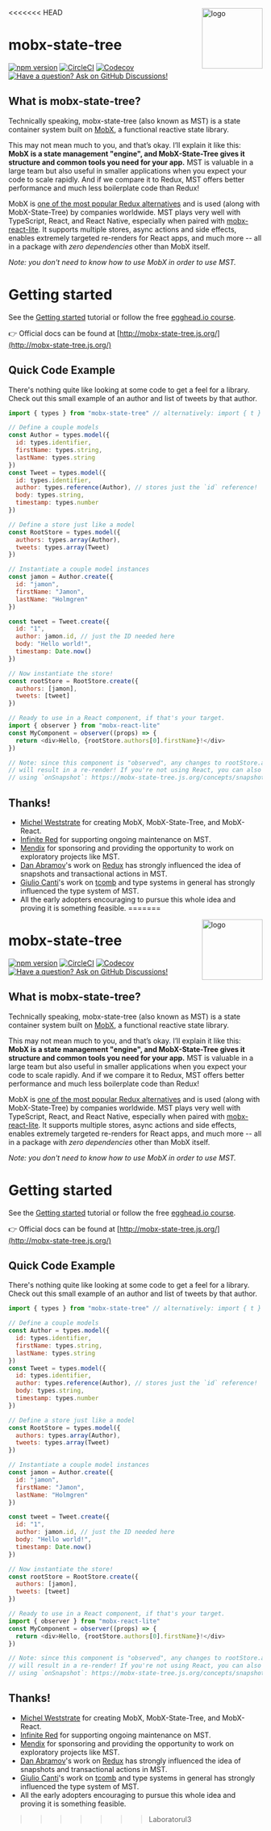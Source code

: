 <<<<<<< HEAD
<img src="website/static/img/mobx-state-tree-logo-gradient.png" alt="logo" height="120" align="right" />

# mobx-state-tree

[![npm version](https://badge.fury.io/js/mobx-state-tree.svg)](https://badge.fury.io/js/mobx-state-tree)
[![CircleCI](https://circleci.com/gh/mobxjs/mobx-state-tree.svg?style=svg)](https://circleci.com/gh/mobxjs/mobx-state-tree)
[![Codecov](https://codecov.io/gh/mobxjs/mobx-state-tree/branch/master/graph/badge.svg?token=BFkuCB6CtL)](https://codecov.io/gh/mobxjs/mobx-state-tree)
[![Have a question? Ask on GitHub Discussions!](https://img.shields.io/badge/Have%20a%20question%3F-Ask%20on%20GitHub%20Discussions!-blue)](https://github.com/mobxjs/mobx-state-tree/discussions)

## What is mobx-state-tree?

Technically speaking, mobx-state-tree (also known as MST) is a state container system built on [MobX](https://github.com/mobxjs/mobx), a functional reactive state library.

This may not mean much to you, and that’s okay. I’ll explain it like this: **MobX is a state management "engine", and MobX-State-Tree gives it structure and common tools you need for your app.** MST is valuable in a large team but also useful in smaller applications when you expect your code to scale rapidly. And if we compare it to Redux, MST offers better performance and much less boilerplate code than Redux!

MobX is [one of the most popular Redux alternatives](https://2019.stateofjs.com/data-layer/mobx/) and is used (along with MobX-State-Tree) by companies worldwide. MST plays very well with TypeScript, React, and React Native, especially when paired with [mobx-react-lite](https://github.com/mobxjs/mobx/tree/main/packages/mobx-react-lite). It supports multiple stores, async actions and side effects, enables extremely targeted re-renders for React apps, and much more -- all in a package with _zero dependencies_ other than MobX itself.

_Note: you don't need to know how to use MobX in order to use MST._

# Getting started

See the [Getting started](https://mobx-state-tree.js.org/intro/getting-started) tutorial or follow the free [egghead.io course](https://egghead.io/courses/manage-application-state-with-mobx-state-tree).

👉 Official docs can be found at [http://mobx-state-tree.js.org/](http://mobx-state-tree.js.org/)

## Quick Code Example

There's nothing quite like looking at some code to get a feel for a library. Check out this small example of an author and list of tweets by that author.

```js
import { types } from "mobx-state-tree" // alternatively: import { t } from "mobx-state-tree"

// Define a couple models
const Author = types.model({
  id: types.identifier,
  firstName: types.string,
  lastName: types.string
})
const Tweet = types.model({
  id: types.identifier,
  author: types.reference(Author), // stores just the `id` reference!
  body: types.string,
  timestamp: types.number
})

// Define a store just like a model
const RootStore = types.model({
  authors: types.array(Author),
  tweets: types.array(Tweet)
})

// Instantiate a couple model instances
const jamon = Author.create({
  id: "jamon",
  firstName: "Jamon",
  lastName: "Holmgren"
})

const tweet = Tweet.create({
  id: "1",
  author: jamon.id, // just the ID needed here
  body: "Hello world!",
  timestamp: Date.now()
})

// Now instantiate the store!
const rootStore = RootStore.create({
  authors: [jamon],
  tweets: [tweet]
})

// Ready to use in a React component, if that's your target.
import { observer } from "mobx-react-lite"
const MyComponent = observer((props) => {
  return <div>Hello, {rootStore.authors[0].firstName}!</div>
})

// Note: since this component is "observed", any changes to rootStore.authors[0].firstName
// will result in a re-render! If you're not using React, you can also "listen" to changes
// using `onSnapshot`: https://mobx-state-tree.js.org/concepts/snapshots
```

## Thanks!

- [Michel Weststrate](https://twitter.com/mweststrate) for creating MobX, MobX-State-Tree, and MobX-React.
- [Infinite Red](https://infinite.red) for supporting ongoing maintenance on MST.
- [Mendix](https://mendix.com) for sponsoring and providing the opportunity to work on exploratory projects like MST.
- [Dan Abramov](https://twitter.com/dan_abramov)'s work on [Redux](http://redux.js.org) has strongly influenced the idea of snapshots and transactional actions in MST.
- [Giulio Canti](https://twitter.com/GiulioCanti)'s work on [tcomb](http://github.com/gcanti/tcomb) and type systems in general has strongly influenced the type system of MST.
- All the early adopters encouraging to pursue this whole idea and proving it is something feasible.
=======
<img src="website/static/img/mobx-state-tree-logo-gradient.png" alt="logo" height="120" align="right" />

# mobx-state-tree

[![npm version](https://badge.fury.io/js/mobx-state-tree.svg)](https://badge.fury.io/js/mobx-state-tree)
[![CircleCI](https://circleci.com/gh/mobxjs/mobx-state-tree.svg?style=svg)](https://circleci.com/gh/mobxjs/mobx-state-tree)
[![Codecov](https://codecov.io/gh/mobxjs/mobx-state-tree/branch/master/graph/badge.svg?token=BFkuCB6CtL)](https://codecov.io/gh/mobxjs/mobx-state-tree)
[![Have a question? Ask on GitHub Discussions!](https://img.shields.io/badge/Have%20a%20question%3F-Ask%20on%20GitHub%20Discussions!-blue)](https://github.com/mobxjs/mobx-state-tree/discussions)

## What is mobx-state-tree?

Technically speaking, mobx-state-tree (also known as MST) is a state container system built on [MobX](https://github.com/mobxjs/mobx), a functional reactive state library.

This may not mean much to you, and that’s okay. I’ll explain it like this: **MobX is a state management "engine", and MobX-State-Tree gives it structure and common tools you need for your app.** MST is valuable in a large team but also useful in smaller applications when you expect your code to scale rapidly. And if we compare it to Redux, MST offers better performance and much less boilerplate code than Redux!

MobX is [one of the most popular Redux alternatives](https://2019.stateofjs.com/data-layer/mobx/) and is used (along with MobX-State-Tree) by companies worldwide. MST plays very well with TypeScript, React, and React Native, especially when paired with [mobx-react-lite](https://github.com/mobxjs/mobx/tree/main/packages/mobx-react-lite). It supports multiple stores, async actions and side effects, enables extremely targeted re-renders for React apps, and much more -- all in a package with _zero dependencies_ other than MobX itself.

_Note: you don't need to know how to use MobX in order to use MST._

# Getting started

See the [Getting started](https://mobx-state-tree.js.org/intro/getting-started) tutorial or follow the free [egghead.io course](https://egghead.io/courses/manage-application-state-with-mobx-state-tree).

👉 Official docs can be found at [http://mobx-state-tree.js.org/](http://mobx-state-tree.js.org/)

## Quick Code Example

There's nothing quite like looking at some code to get a feel for a library. Check out this small example of an author and list of tweets by that author.

```js
import { types } from "mobx-state-tree" // alternatively: import { t } from "mobx-state-tree"

// Define a couple models
const Author = types.model({
  id: types.identifier,
  firstName: types.string,
  lastName: types.string
})
const Tweet = types.model({
  id: types.identifier,
  author: types.reference(Author), // stores just the `id` reference!
  body: types.string,
  timestamp: types.number
})

// Define a store just like a model
const RootStore = types.model({
  authors: types.array(Author),
  tweets: types.array(Tweet)
})

// Instantiate a couple model instances
const jamon = Author.create({
  id: "jamon",
  firstName: "Jamon",
  lastName: "Holmgren"
})

const tweet = Tweet.create({
  id: "1",
  author: jamon.id, // just the ID needed here
  body: "Hello world!",
  timestamp: Date.now()
})

// Now instantiate the store!
const rootStore = RootStore.create({
  authors: [jamon],
  tweets: [tweet]
})

// Ready to use in a React component, if that's your target.
import { observer } from "mobx-react-lite"
const MyComponent = observer((props) => {
  return <div>Hello, {rootStore.authors[0].firstName}!</div>
})

// Note: since this component is "observed", any changes to rootStore.authors[0].firstName
// will result in a re-render! If you're not using React, you can also "listen" to changes
// using `onSnapshot`: https://mobx-state-tree.js.org/concepts/snapshots
```

## Thanks!

- [Michel Weststrate](https://twitter.com/mweststrate) for creating MobX, MobX-State-Tree, and MobX-React.
- [Infinite Red](https://infinite.red) for supporting ongoing maintenance on MST.
- [Mendix](https://mendix.com) for sponsoring and providing the opportunity to work on exploratory projects like MST.
- [Dan Abramov](https://twitter.com/dan_abramov)'s work on [Redux](http://redux.js.org) has strongly influenced the idea of snapshots and transactional actions in MST.
- [Giulio Canti](https://twitter.com/GiulioCanti)'s work on [tcomb](http://github.com/gcanti/tcomb) and type systems in general has strongly influenced the type system of MST.
- All the early adopters encouraging to pursue this whole idea and proving it is something feasible.
>>>>>>> Laboratorul3
